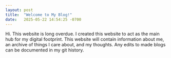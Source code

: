 ```yaml
---
layout: post
title:  "Welcome to My Blog!"
date:   2025-05-22 14:54:25 -0700
---
```

Hi. This website is long overdue.  I created this website to act as the main hub for my digital footprint. This website will contain information about me, an archive of things I care about, and my thoughts. Any edits to made blogs can be documented in my git history. 
